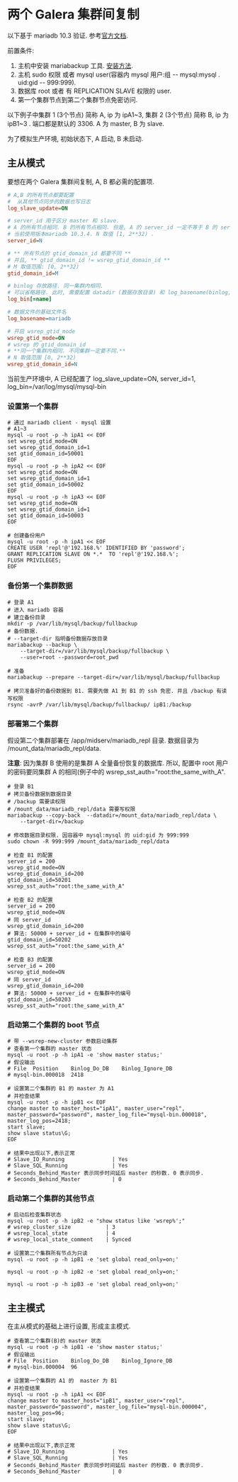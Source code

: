 # 两个 Galera 集群间复制

以下基于 mariadb 10.3 验证. 参考[官方文档](https://mariadb.com/kb/en/configuring-mariadb-replication-between-two-mariadb-galera-clusters/).

前置条件:

1. 主机中安装 mariabackup 工具. [安装方法](../tools/installing-tools.md).
2. 主机 sudo 权限 或者 mysql user(容器内 mysql 用户:组 -- mysql:mysql . uid:gid -- 999:999).
3. 数据库 root 或者 有 REPLICATION SLAVE 权限的 user.
4. 第一个集群节点到第二个集群节点免密访问.

以下例子中集群 1 (3个节点) 简称 A, ip 为 ipA1~3, 集群 2 (3个节点) 简称 B, ip 为 ipB1~3 . 端口都是默认的 3306. A 为 master, B 为 slave. 

为了模拟生产环境, 初始状态下, A 启动, B 未启动. 

## 主从模式

要想在两个 Galera 集群间复制, A, B 都必需的配置项.

``` ini
# A,B 的所有节点都要配置
#  从其他节点同步的数据也写日志
log_slave_update=ON

# server_id 用于区分 master 和 slave. 
# A 的所有节点相同. B 的所有节点相同. 但是, A 的 server_id 一定不等于 B 的 server_id
# 当前使用版本mariadb 10.3.4. N 取值 [1, 2**32) .  
server_id=N

# ** 所有节点的 gtid_domain_id 都要不同 ** 
# 并且, ** gtid_domain_id != wsrep_gtid_domain_id **
# M 取值范围: [0, 2**32)
gtid_domain_id=M

# binlog 存放路径. 同一集群内相同.
# 可以省略路径. 此时, 需要配置 datadir (数据存放目录) 和 log_basename(binlog, slowlog, errorlog, pid 等文件的基础文件名). 
log_bin[=name]

# 数据文件的基础文件名
log_basename=mariadb

# 开启 wsrep_gtid_mode
wsrep_gtid_mode=ON
# wsrep 的 gtid_domain_id
# **同一个集群内相同. 不同集群一定要不同.**
# N 取值范围 [0, 2**32)
wsrep_gtid_domain_id=N

```

当前生产环境中, A 已经配置了 log_slave_update=ON, server_id=1, log_bin=/var/log/mysql/mysql-bin 

### 设置第一个集群

``` shell
# 通过 mariadb client - mysql 设置
# A1~3
mysql -u root -p -h ipA1 << EOF
set wsrep_gtid_mode=ON
set wsrep_gtid_domain_id=1
set gtid_domain_id=50001
EOF
mysql -u root -p -h ipA2 << EOF
set wsrep_gtid_mode=ON
set wsrep_gtid_domain_id=1
set gtid_domain_id=50002
EOF
mysql -u root -p -h ipA3 << EOF
set wsrep_gtid_mode=ON
set wsrep_gtid_domain_id=1
set gtid_domain_id=50003
EOF

# 创建备份用户
mysql -u root -p -h ipA1 << EOF
CREATE USER 'repl'@'192.168.%' IDENTIFIED BY 'password';
GRANT REPLICATION SLAVE ON *.*  TO 'repl'@'192.168.%';
FLUSH PRIVILEGES;
EOF
```

### 备份第一个集群数据

``` shell
# 登录 A1
# 进入 mariadb 容器
# 建立备份目录
mkdir -p /var/lib/mysql/backup/fullbackup
# 备份数据.
# --target-dir 指明备份数据存放目录
mariabackup --backup \
	--target-dir=/var/lib/mysql/backup/fullbackup \
	--user=root --password=root_pwd
	
# 准备
mariabackup --prepare --target-dir=/var/lib/mysql/backup/fullbackup

# 拷贝准备好的备份数据到 B1. 需要先做 A1 到 B1 的 ssh 免密. 并且 /backup 有读写权限
rsync -avrP /var/lib/mysql/backup/fullbackup/ ipB1:/backup
```

### 部署第二个集群

假设第二个集群部署在 /app/midserv/mariadb_repl 目录. 数据目录为 /mount_data/mariadb_repl/data. 

**注意**: 因为集群 B 使用的是集群 A 全量备份恢复的数据库. 所以, 配置中 root 用户的密码要同集群 A 的相同(例子中的 wsrep_sst_auth="root:the_same_with_A".

``` shell
# 登录 B1
# 拷贝备份数据到数据目录
# /backup 需要读权限
# /mount_data/mariadb_repl/data 需要写权限
mariabackup --copy-back  --datadir=/mount_data/mariadb_repl/data \
	--target-dir=/backup
	
# 修改数据目录权限. 因容器中 mysql:mysql 的 uid:gid 为 999:999
sudo chown -R 999:999 /mount_data/mariadb_repl/data

# 检查 B1 的配置
server_id = 200
wsrep_gtid_mode=ON
wsrep_gtid_domain_id=200
gtid_domain_id=50201
wsrep_sst_auth="root:the_same_with_A"

# 检查 B2 的配置
server_id = 200
wsrep_gtid_mode=ON
# 同 server_id
wsrep_gtid_domain_id=200
# 算法: 50000 + server_id + 在集群中的编号
gtid_domain_id=50202
wsrep_sst_auth="root:the_same_with_A"

# 检查 B3 的配置
server_id = 200
wsrep_gtid_mode=ON
# 同 server_id
wsrep_gtid_domain_id=200
# 算法: 50000 + server_id + 在集群中的编号
gtid_domain_id=50203
wsrep_sst_auth="root:the_same_with_A"
```

### 启动第二个集群的 boot 节点

``` shell
# 带 --wsrep-new-cluster 参数启动集群
# 查看第一个集群的 master 状态
mysql -u root -p -h ipA1 -e 'show master status;'
# 假设输出
# File	Position	Binlog_Do_DB	Binlog_Ignore_DB
# mysql-bin.000018	2418

# 设置第二个集群的 B1 的 master 为 A1
# 并检查结果
mysql -u root -p -h ipB1 << EOF
change master to master_host="ipA1", master_user="repl", master_password="password", master_log_file="mysql-bin.000018", master_log_pos=2418;
start slave;
show slave status\G;
EOF

# 结果中出现以下,表示正常
# Slave_IO_Running               | Yes
# Slave_SQL_Running              | Yes
# Seconds_Behind_Master 表示同步时间延后 master 的秒数. 0 表示同步.
# Seconds_Behind_Master          | 0
```

### 启动第二个集群的其他节点

``` shell
# 启动后检查集群状态
mysql -u root -p -h ipB2 -e "show status like 'wsrep%';"
# wsrep_cluster_size           | 3
# wsrep_local_state            | 4                                                                
# wsrep_local_state_comment    | Synced

# 设置第二个集群所有节点为只读
mysql -u root -p -h ipB1 -e 'set global read_only=on;'

mysql -u root -p -h ipB2 -e 'set global read_only=on;'

mysql -u root -p -h ipB3 -e 'set global read_only=on;'
```

## 主主模式

在主从模式的基础上进行设置, 形成主主模式.

``` shell
# 查看第二个集群(B)的 master 状态
mysql -u root -p -h ipB1 -e 'show master status;'
# 假设输出
# File	Position	Binlog_Do_DB	Binlog_Ignore_DB
# mysql-bin.000004	96

# 设置第一个集群的 A1 的  master 为 B1
# 并检查结果
mysql -u root -p -h ipA1 << EOF
change master to master_host="ipB1", master_user="repl", master_password="password", master_log_file="mysql-bin.000004", master_log_pos=96;
start slave;
show slave status\G;
EOF

# 结果中出现以下,表示正常
# Slave_IO_Running               | Yes
# Slave_SQL_Running              | Yes
# Seconds_Behind_Master 表示同步时间延后 master 的秒数. 0 表示同步.
# Seconds_Behind_Master          | 0
```







